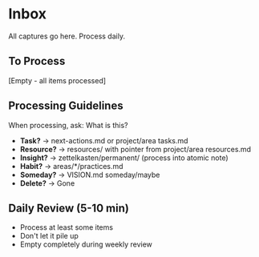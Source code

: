 # Inbox

All captures go here. Process daily.

## To Process

[Empty - all items processed]




## Processing Guidelines

When processing, ask: What is this?

- **Task?** → next-actions.md or project/area tasks.md
- **Resource?** → resources/ with pointer from project/area resources.md
- **Insight?** → zettelkasten/permanent/ (process into atomic note)
- **Habit?** → areas/*/practices.md
- **Someday?** → VISION.md someday/maybe
- **Delete?** → Gone

## Daily Review (5-10 min)

- Process at least some items
- Don't let it pile up
- Empty completely during weekly review
